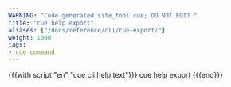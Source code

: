```yaml
---
WARNING: "Code generated site_tool.cue; DO NOT EDIT."
title: "cue help export"
aliases: ["/docs/reference/cli/cue-export/"]
weight: 1000
tags:
- cue command
---
```


{{{with script "en" "cue cli help text"}}}
cue help export
{{{end}}}

